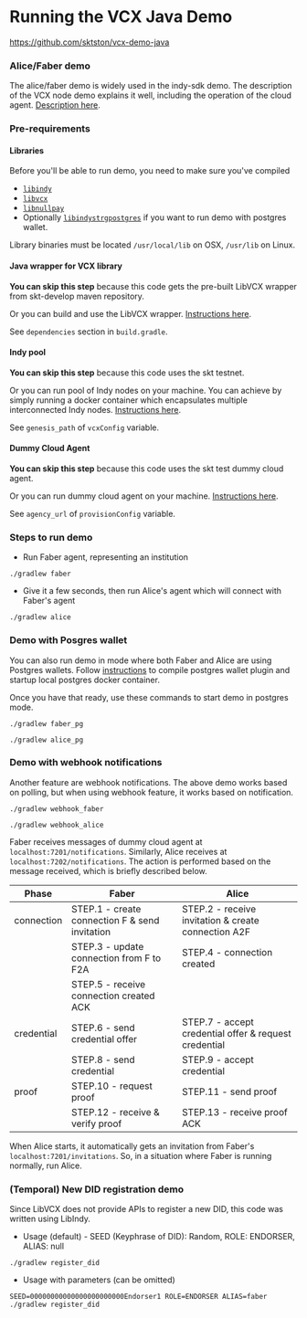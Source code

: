 # Running the VCX Java Demo

<https://github.com/sktston/vcx-demo-java>

### Alice/Faber demo
The alice/faber demo is widely used in the indy-sdk demo. The description of the VCX node demo explains it well, 
including the operation of the cloud agent. 
[Description here](https://github.com/hyperledger/indy-sdk/tree/master/vcx/wrappers/node#run-demo).

### Pre-requirements
#### Libraries
Before you'll be able to run demo, you need to make sure you've compiled 
- [`libindy`](https://github.com/hyperledger/indy-sdk/tree/master/libindy)
- [`libvcx`](https://github.com/hyperledger/indy-sdk/tree/master/vcx)
- [`libnullpay`](https://github.com/hyperledger/indy-sdk/tree/master/libnullpay)
- Optionally [`libindystrgpostgres`](https://github.com/hyperledger/indy-sdk/tree/master/experimental/plugins/postgres_storage) if you want to run demo
with postgres wallet.

Library binaries must be located `/usr/local/lib` on OSX, `/usr/lib` on Linux. 

#### Java wrapper for VCX library
**You can skip this step** because this code gets the pre-built LibVCX wrapper from skt-develop maven repository.

Or you can build and use the LibVCX wrapper. [Instructions here](https://github.com/hyperledger/indy-sdk/blob/master/vcx/wrappers/java/README.md#jar).

See `dependencies` section in `build.gradle`.

#### Indy pool
**You can skip this step** because this code uses the skt testnet.

Or you can run pool of Indy nodes on your machine. You can achieve by simply running a docker container
which encapsulates multiple interconnected Indy nodes. 
[Instructions here](https://github.com/hyperledger/indy-sdk#how-to-start-local-nodes-pool-with-docker).

See `genesis_path` of `vcxConfig` variable.

#### Dummy Cloud Agent
**You can skip this step** because this code uses the skt test dummy cloud agent.

Or you can run dummy cloud agent on your machine. [Instructions here](https://github.com/hyperledger/indy-sdk/tree/master/vcx/dummy-cloud-agent).

See `agency_url` of `provisionConfig` variable.

### Steps to run demo
- Run Faber agent, representing an institution
```
./gradlew faber
```
- Give it a few seconds, then run Alice's agent which will connect with Faber's agent
```
./gradlew alice
```

### Demo with Posgres wallet
You can also run demo in mode where both Faber and Alice are using Postgres wallets. Follow 
[instructions](https://github.com/hyperledger/indy-sdk/tree/master/experimental/plugins/postgres_storage) to 
compile postgres wallet plugin and startup local postgres docker container. 

Once you have that ready, use these commands to start demo in postgres mode.
```
./gradlew faber_pg
```
```
./gradlew alice_pg
```

### Demo with webhook notifications
Another feature are webhook notifications. The above demo works based on polling, but when using webhook feature, 
it works based on notification.
```
./gradlew webhook_faber
```
```
./gradlew webhook_alice
```

Faber receives messages of dummy cloud agent at `localhost:7201/notifications`. Similarly, Alice receives 
at `localhost:7202/notifications`. The action is performed based on the message received, which is briefly 
described below.

| Phase | Faber | Alice |
|---|---|---|
| connection | STEP.1 - create connection F & send invitation | STEP.2 - receive invitation & create connection A2F |
|  | STEP.3 - update connection from F to F2A | STEP.4 - connection created |
|  | STEP.5 - receive connection created ACK |  |
| credential | STEP.6 - send credential offer | STEP.7 - accept credential offer & request credential |
|  | STEP.8 - send credential | STEP.9 - accept credential |
| proof | STEP.10 - request proof | STEP.11 - send proof |
|  | STEP.12 - receive & verify proof | STEP.13 - receive proof ACK |

When Alice starts, it automatically gets an invitation from Faber's `localhost:7201/invitations`. So, in a situation 
where Faber is running normally, run Alice.

### (Temporal) New DID registration demo
Since LibVCX does not provide APIs to register a new DID, this code was written using LibIndy.

- Usage (default) - SEED (Keyphrase of DID): Random, ROLE: ENDORSER, ALIAS: null
```
./gradlew register_did
```
- Usage with parameters (can be omitted)
```
SEED=00000000000000000000000Endorser1 ROLE=ENDORSER ALIAS=faber ./gradlew register_did
```

